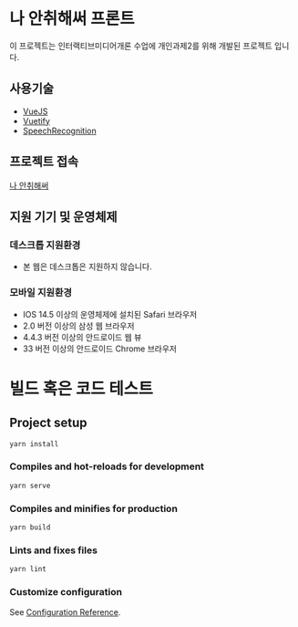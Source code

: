 # 나 안취해써 프론트
이 프로젝트는 인터랙티브미디어개론 수업에 개인과제2를 위해 개발된 프로젝트 입니다.

## 사용기술
* [VueJS](https://vuejs.org/)
* [Vuetify](https://vuetifyjs.com/en/)
* [SpeechRecognition](https://developer.mozilla.org/en-US/docs/Web/API/SpeechRecognition)

## 프로젝트 접속
[나 안취해써](https://interactive.jwmsg.kr)

## 지원 기기 및 운영체제

### 데스크톱 지원환경
* 본 웹은 데스크톱은 지원하지 않습니다.

### 모바일 지원환경
* IOS 14.5 이상의 운영체제에 설치된 Safari 브라우저
* 2.0 버전 이상의 삼성 웹 브라우저
* 4.4.3 버전 이상의 안드로이드 웹 뷰
* 33 버전 이상의 안드로이드 Chrome 브라우저

# 빌드 혹은 코드 테스트

## Project setup
```
yarn install
```

### Compiles and hot-reloads for development
```
yarn serve
```

### Compiles and minifies for production
```
yarn build
```

### Lints and fixes files
```
yarn lint
```

### Customize configuration
See [Configuration Reference](https://cli.vuejs.org/config/).
